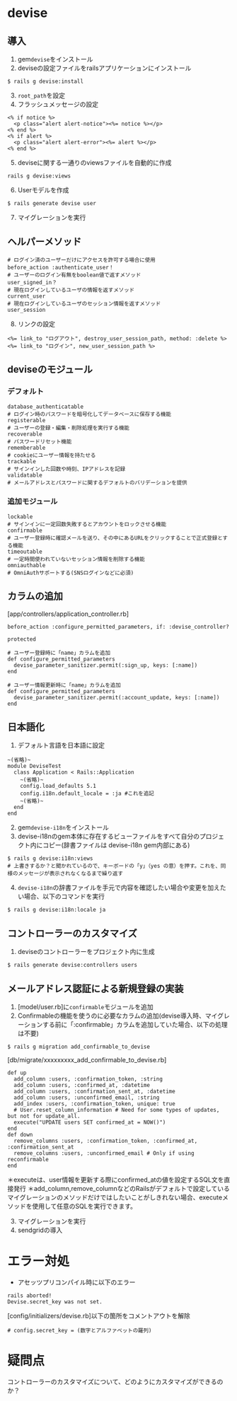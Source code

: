 # devise
## 導入
1. gem`devise`をインストール
2. deviseの設定ファイルをrailsアプリケーションにインストール
```
$ rails g devise:install
```
3. `root_path`を設定
4. フラッシュメッセージの設定
```
<% if notice %>
  <p class="alert alert-notice"><%= notice %></p>
<% end %>
<% if alert %>
  <p class="alert alert-error"><%= alert %></p>
<% end %>
```
5. deviseに関する一通りのviewsファイルを自動的に作成
```
rails g devise:views
```
6. Userモデルを作成
```
$ rails generate devise user
```
7. マイグレーションを実行
## ヘルパーメソッド
```
# ログイン済のユーザーだけにアクセスを許可する場合に使用
before_action :authenticate_user！
# ユーザーのログイン有無をboolean値で返すメソッド
user_signed_in？
# 現在ログインしているユーザの情報を返すメソッド
current_user
# 現在ログインしているユーザのセッション情報を返すメソッド
user_session
```
8. リンクの設定
```
<%= link_to "ログアウト", destroy_user_session_path, method: :delete %>
<%= link_to "ログイン", new_user_session_path %>
```
## deviseのモジュール
### デフォルト
```
database_authenticatable
# ログイン時のパスワードを暗号化してデータベースに保存する機能
registerable
# ユーザーの登録・編集・削除処理を実行する機能
recoverable
# パスワードリセット機能
rememberable
# cookieにユーザー情報を持たせる
trackable
# サインインした回数や時刻、IPアドレスを記録
validatable
# メールアドレスとパスワードに関するデフォルトのバリデーションを提供
```
### 追加モジュール
```
lockable
# サインインに一定回数失敗するとアカウントをロックさせる機能
confirmable
# ユーザー登録時に確認メールを送り、その中にあるURLをクリックすることで正式登録とする機能
timeoutable
# 一定時間使われていないセッション情報を削除する機能
omniauthable
# OmniAuthサポートする(SNSログインなどに必須)
```
## カラムの追加
[app/controllers/application_controller.rb]
```
before_action :configure_permitted_parameters, if: :devise_controller?

protected

# ユーザー登録時に「name」カラムを追加
def configure_permitted_parameters
  devise_parameter_sanitizer.permit(:sign_up, keys: [:name])
end

# ユーザー情報更新時に「name」カラムを追加
def configure_permitted_parameters
  devise_parameter_sanitizer.permit(:account_update, keys: [:name])
end
```
## 日本語化
1. デフォルト言語を日本語に設定
```
~(省略)~
module DeviseTest
  class Application < Rails::Application
    ~(省略)~
    config.load_defaults 5.1
    config.i18n.default_locale = :ja #これを追記
    ~(省略)~
  end
end
```
2. gem`devise-i18n`をインストール
3. devise-i18nのgem本体に存在するビューファイルをすべて自分のプロジェクト内にコピー(辞書ファイルは devise-i18n gem内部にある)
```
$ rails g devise:i18n:views
# 上書きするか？と聞かれているので、キーボードの「y」（yes の意）を押す。これを、同様のメッセージが表示されなくなるまで繰り返す
```
4. `devise-i18n`の辞書ファイルを手元で内容を確認したい場合や変更を加えたい場合、以下のコマンドを実行
```
$ rails g devise:i18n:locale ja
```
## コントローラーのカスタマイズ
1. deviseのコントローラーをプロジェクト内に生成
```
$ rails generate devise:controllers users
```
## メールアドレス認証による新規登録の実装
1. [model/user.rb]に`confirmable`モジュールを追加
2. Confirmableの機能を使うのに必要なカラムの追加(devise導入時、マイグレーションする前に「:confirmable」カラムを追加していた場合、以下の処理は不要)
```
$ rails g migration add_confirmable_to_devise
```
[db/migrate/xxxxxxxxx_add_confirmable_to_devise.rb]
```
def up
  add_column :users, :confirmation_token, :string
  add_column :users, :confirmed_at, :datetime
  add_column :users, :confirmation_sent_at, :datetime
  add_column :users, :unconfirmed_email, :string
  add_index :users, :confirmation_token, unique: true
  # User.reset_column_information # Need for some types of updates, but not for update_all.
  execute("UPDATE users SET confirmed_at = NOW()")
end
def down
  remove_columns :users, :confirmation_token, :confirmed_at, :confirmation_sent_at
  remove_columns :users, :unconfirmed_email # Only if using reconfirmable
end
```
＊executeは、user情報を更新する際にconfirmed_atの値を設定するSQL文を直接発行
＊add_column,remove_columnなどのRailsがデフォルトで設定しているマイグレーションのメソッドだけではしたいことがしきれない場合、executeメソッドを使用して任意のSQLを実行できます。

3. マイグレーションを実行
4. sendgridの導入
# エラー対処
- アセッツプリコンパイル時に以下のエラー
```
rails aborted!
Devise.secret_key was not set.
```
[config/initializers/devise.rb]以下の箇所をコメントアウトを解除
```
# config.secret_key = (数字とアルファベットの羅列)
```
# 疑問点
コントローラーのカスタマイズについて、どのようにカスタマイズができるのか？
